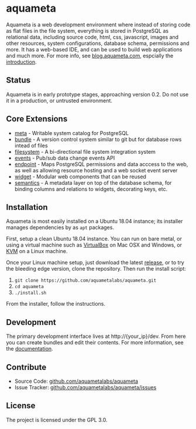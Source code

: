 aquameta
========

Aquameta is a web development environment where instead of storing code as flat
files in the file system, everything is stored in PostgreSQL as relational
data, including source code, html, css, javascript, images and other resources,
system configurations, database schema, permissions and more.  It has a
web-based IDE, and can be used to build web applications and much more.  For
more info, see [blog.aquameta.com](http://blog.aquameta.com/), espcially the [introduction](http://blog.aquameta.com/2015/08/28/introducing-aquameta/).

Status
------

Aquameta is in early prototype stages, approaching version 0.2.  Do not use it in a
production, or untrusted environment.

Core Extensions
---------------

- [meta](src/pg-extension/meta) - Writable system catalog for PostgreSQL
- [bundle](src/pg-extension/bundle) - A version control system similar to git but for database rows intead of files
- [filesystem](src/pg-extension/filesystem) - A bi-directional file system integration system
- [events](src/pg-extension/events) - Pub/sub data change events API
- [endpoint](src/pg-extension/endpoint) - Maps PostgreSQL permissions and data acccess to the web, as well as allowing resource hosting and a web socket event server
- [widget](src/pg-extension/widget) - Modular web components that can be reused
- [semantics](src/pg-extension/semantics) - A metadata layer on top of the database schema, for binding columns and relations to widgets, decorating keys, etc.

Installation
------------

Aquameta is most easily installed on a Ubuntu 18.04 instance; its installer manages dependencies by as `apt` packages.

First, setup a clean Ubuntu 18.04 instance.  You can run on bare metal, or using a virtual machine such as [VirtualBox](https://linuxhint.com/install_ubuntu_18-04_virtualbox/) on Mac OSX and Windows, or [KVM](https://linuxconfig.org/install-and-set-up-kvm-on-ubuntu-18-04-bionic-beaver-linux) on a Linux machine.

Once your Linux machine setup, just download the latest [release](https://github.com/aquametalabs/aquameta/releases), or to try the bleeding edge version, clone the repository.  Then run the install script:

1. `git clone https://github.com/aquametalabs/aquameta.git`
2. `cd aquameta`
3. `./install.sh`

From the installer, follow the instructions.


Development
-----------

The primary development interface lives at http://{your_ip}/dev.  From here you can create bundles and edit their contents.  For more information, see the [documentation](docs/).

Contribute
----------

- Source Code: [github.com/aquametalabs/aquameta](https://github.com/aquametalabs/aquameta)
- Issue Tracker: [github.com/aquametalabs/aquameta/issues](https://github.com/aquametalabs/aquameta/issues)

License
-------

The project is licensed under the GPL 3.0.
